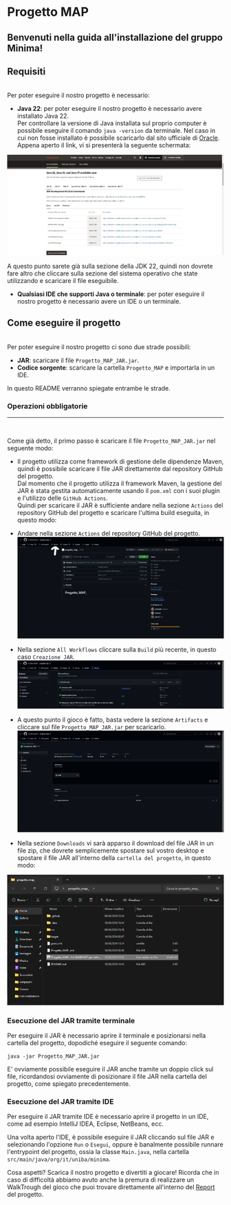 # Progetto MAP 


## Benvenuti nella guida all'installazione del gruppo Minima!


## Requisiti
<br>
Per poter eseguire il nostro progetto è necessario:

- **Java 22**: per poter eseguire il nostro progetto è necessario avere installato Java 22.<br>
Per controllare la versione di Java installata sul proprio computer è possibile eseguire il comando `java -version` da terminale.
Nel caso in cui non fosse installato è possibile scaricarlo dal sito ufficiale di [Oracle](https://www.oracle.com/it/java/technologies/downloads/).<br>
Appena aperto il link, vi si presenterà la seguente schermata:

![Java](resources/img/JAVA22DOWNLOAD.png)

A questo punto sarete già sulla sezione della JDK 22, quindi non dovrete fare altro che cliccare sulla sezione del sistema operativo che state utilizzando e scaricare il file eseguibile.

- **Qualsiasi IDE che supporti Java o terminale**: per poter eseguire il nostro progetto è necessario avere un IDE o un terminale.<br>

## Come eseguire il progetto
<br>
Per poter eseguire il nostro progetto ci sono due strade possibili:

- **JAR**: scaricare il file `Progetto_MAP_JAR.jar`.
- **Codice sorgente**: scaricare la cartella `Progetto_MAP` e importarla in un IDE.

In questo README verranno spiegate entrambe le strade.

### Operazioni obbligatorie
<hr><br>

Come già detto, il primo passo è scaricare il file `Progetto_MAP_JAR.jar` nel seguente modo:

- Il progetto utilizza come framework di gestione delle dipendenze Maven, quindi è possibile scaricare il file JAR direttamente dal repository GitHub del progetto.<br>
Dal momento che il progetto utilizza il framework Maven, la gestione del JAR è stata gestita automaticamente usando il `pom.xml` con i suoi plugin e l'utilizzo delle `GitHub Actions`.<br>
Quindi per scaricare il JAR è sufficiente andare nella sezione `Actions` del repository GitHub del progetto e scaricare l'ultima build eseguita, in questo modo:
- Andare nella sezione `Actions` del repository GitHub del progetto.
![Actions](resources/img/MENUPRINCIPALE.png)

- Nella sezione `All Workflows` cliccare sulla  `Build` più recente, in questo caso `Creazione JAR`.
![Build](resources/img/Workflows.png)

- A questo punto il gioco è fatto, basta vedere la sezione `Artifacts` e cliccare sul file `Progetto_MAP_JAR.jar` per scaricarlo.
![Artifacts](resources/img/Scarica_JAR.png)

- Nella sezione `Downloads` vi sarà apparso il download del file JAR in un file zip, che dovrete semplicemente spostare sul vostro desktop e spostare il file JAR all'interno della `cartella del progetto`, in questo modo:

![Downloads](resources/img/Downloads.png)

### Esecuzione del JAR tramite terminale

Per eseguire il JAR è necessario aprire il terminale e posizionarsi nella cartella del progetto, dopodiché eseguire il seguente comando: 
    
```shell
java -jar Progetto_MAP_JAR.jar
```

E' ovviamente possibile eseguire il JAR anche tramite un doppio click sul file, ricordandosi ovviamente di posizionare il file JAR nella cartella del progetto, come spiegato precedentemente.

### Esecuzione del JAR tramite IDE

Per eseguire il JAR tramite IDE è necessario aprire il progetto in un IDE, come ad esempio IntelliJ IDEA, Eclipse, NetBeans, ecc.<br>

Una volta aperto l'IDE, è possibile eseguire il JAR cliccando sul file JAR e selezionando l'opzione `Run` o `Esegui`, oppure è banalmente possibile runnare l'entrypoint del progetto, ossia la classe `Main.java`, nella cartella `src/main/java/org/it/uniba/minima`.

Cosa aspetti? Scarica il nostro progetto e divertiti a giocare! Ricorda che in caso di difficoltà abbiamo avuto anche la premura di realizzare un WalkTrough del gioco che puoi trovare direttamente all'interno del [Report](docs/Report.md) del progetto.







